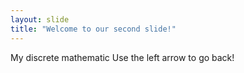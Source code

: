 ```yaml
---
layout: slide
title: "Welcome to our second slide!"
---
```

My discrete mathematic
Use the left arrow to go back!
